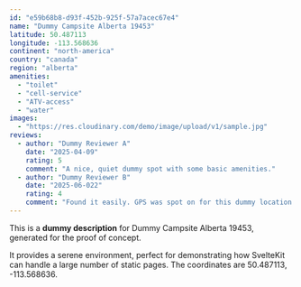 ```yaml
---
id: "e59b68b8-d93f-452b-925f-57a7acec67e4"
name: "Dummy Campsite Alberta 19453"
latitude: 50.487113
longitude: -113.568636
continent: "north-america"
country: "canada"
region: "alberta"
amenities:
  - "toilet"
  - "cell-service"
  - "ATV-access"
  - "water"
images:
  - "https://res.cloudinary.com/demo/image/upload/v1/sample.jpg"
reviews:
  - author: "Dummy Reviewer A"
    date: "2025-04-09"
    rating: 5
    comment: "A nice, quiet dummy spot with some basic amenities."
  - author: "Dummy Reviewer B"
    date: "2025-06-022"
    rating: 4
    comment: "Found it easily. GPS was spot on for this dummy location."
---
```


This is a **dummy description** for Dummy Campsite Alberta 19453, generated for the proof of concept.

It provides a serene environment, perfect for demonstrating how SvelteKit can handle a large number of static pages. The coordinates are 50.487113, -113.568636.
